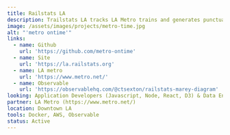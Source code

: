 ```yaml
---
title: Railstats LA
description: Trailstats LA tracks LA Metro trains and generates punctuality reports. Our website enables both Metro officials and the public to easily review up-to-date statistics for LA's 6 train lines.
image: /assets/images/projects/metro-time.jpg
alt: "'metro ontime'"
links: 
  - name: Github
    url: 'https://github.com/metro-ontime'
  - name: Site
    url: 'https://la.railstats.org'
  - name: LA metro
    url: 'https://www.metro.net/'
  - name: Observable
    url: 'https://observablehq.com/@ctsexton/railstats-marey-diagram'
looking: Application Developers (Javascript, Node, React, D3) & Data Engineers (Python, Pandas, GIS)
partner: LA Metro (https://www.metro.net/)
location: Downtown LA
tools: Docker, AWS, Observable
status: Active
---
```


